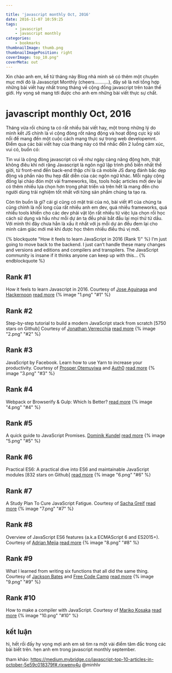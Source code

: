 ```yaml
---

title: 'javascript monthly Oct, 2016'
date: 2016-11-07 10:59:25
tags: 
	- javascript
	- javascript monthly
categories:
	- bookmarks
thumbnailImage: thumb.png	
thumbnailImagePosition: right
coverImage: top_10.png"
coverMeta: out
---
```

Xin chào anh em, kể từ tháng này Blog nhà mình sẽ có thêm một chuyên mục mới đó là Javascript Monthly (cheers...........), đây sẽ là nơi tổng hợp những bài viết hay nhất trong tháng về cộng đồng javascript trên toàn thế giới. Hy vọng sẽ mang tới được cho anh em những bài viết thực sự chất.
<!--more-->
# javascript monthly Oct, 2016

Tháng vừa rồi chúng ta có rất nhiều bài viết hay, một trong những lý do mình kết JS chính là vì cộng đòng rốt năng động và hoạt động cực kỳ sôi nổi để mang đến một cuộc cách mạng thực sự trong web developemnt. Điểm qua các bài viết hay của tháng này có thể nhắc đển 2 luồng cảm xúc, vui có, buồn có:

Tin vui là cộng đòng javascript có vể như ngày càng năng động hơn, thật không điêu khi nới răng Javascript là ngôn ngữ lập trình phổ biến nhất thế giời, từ front-end đến back-end thập chí là cả mobile JS đang đánh bắc dẹp đông và phần nào thu hẹp đất diễn của các ngôn ngữ khác. Mỗi ngày cộng đồng lại chào đón một vài frameworks, libs, tools hoặc articles mới dev lại có thêm nhiều lựa chọn hơn trong phát triển và trên hết là mang đến cho người dùng trải nghiệm tốt nhất với từng sản phẩm chúng ta tạo ra.

Còn tin buồn là gì? cái gì cũng có mặt trái của nó, bài viết #1 của chúng ta cũng chính là nỗi long của rất nhiều anh em dev, quá nhiều frameworks, quá nhiều tools khiến cho các dev phải vật lộn rất nhiều từ việc lựa chọn rồi học cách sử dụng và hầu như mỗi dự án ta đều phải bắt đầu lại mọi thứ từ dầu. Với mình thì đây chưa hẳn là xấu ít nhất với js mỗi dự án đều đem lại cho mình cảm giác mới mẻ khi được học thêm nhiều điều thú vị mới.

{% blockquote  "How it feels to learn JavaScript in 2016 (Rank 1)" %}
I’m just going to move back to the backend. I just can’t handle these many changes and versions and editions and compilers and transpilers. The JavaScript community is insane if it thinks anyone can keep up with this...
{% endblockquote %}

## Rank #1
How it feels to learn Javascript in 2016. Courtesy of [Jose Aguinaga](https://medium.com/u/4eb81b32b99a) and [Hackernoon](https://medium.com/u/4a8a924edf41)
[read more](https://hackernoon.com/how-it-feels-to-learn-javascript-in-2016-d3a717dd577f#.tzyr3yakf)
{% image "1.png" "#1" %}

## Rank #2
Step-by-step tutorial to build a modern JavaScript stack from scratch [5750 stars on Github] Courtesy of [Jonathan Verrecchia](https://medium.com/u/531775ae921b)
[read more](https://github.com/verekia/js-stack-from-scratch?utm_source=mybridge&utm_medium=blog&utm_campaign=read_more)
{% image "2.png" "#2" %}

## Rank #3
JavaScript by Facebook. Learn how to use Yarn to increase your productivity. Courtesy of [Prosper Otemuyiwa](https://medium.com/u/9e13edbcb55f) and [Auth0](https://medium.com/u/9ef9638b3092)
[read more](https://auth0.com/blog/five-things-you-can-do-with-yarn?utm_source=mybridge&utm_medium=blog&utm_campaign=read_more)
{% image "3.png" "#3" %}

## Rank #4
Webpack or Browserify & Gulp: Which Is Better?
[read more](https://auth0.com/blog/five-things-you-can-do-with-yarn?utm_source=mybridge&utm_medium=blog&utm_campaign=read_more)
{% image "4.png" "#4" %}

## Rank #5 
A quick guide to JavaScript Promises. [Dominik Kundel](https://medium.com/u/fca129c29b73)
[read more](https://www.twilio.com/blog/2016/10/guide-to-javascript-promises.html?utm_source=mybridge&utm_medium=blog&utm_campaign=read_more)
{% image "5.png" "#5" %}

## Rank #6
Practical ES6: A practical dive into ES6 and maintainable JavaScript modules [832 stars on Github]
[read more](https://github.com/mjavascript/practical-es6?utm_source=mybridge&utm_medium=blog&utm_campaign=read_more)
{% image "6.png" "#6" %}

## Rank #7
A Study Plan To Cure JavaScript Fatigue. Courtesy of [Sacha Greif](https://medium.com/u/156e844b0e31)
[read more](https://medium.com/@sachagreif/a-study-plan-to-cure-javascript-fatigue-8ad3a54f2eb1?utm_source=mybridge&utm_medium=blog&utm_campaign=read_more)
{% image "7.png" "#7" %}

## Rank #8
Overview of JavaScript ES6 features (a.k.a ECMAScript 6 and ES2015+). Courtesy of [Adrian Mejia](https://medium.com/u/e86755444968)
[read more](http://adrianmejia.com/blog/2016/10/19/Overview-of-JavaScript-ES6-features-a-k-a-ECMAScript-6-and-ES2015?utm_source=mybridge&utm_medium=blog&utm_campaign=read_more)
{% image "8.png" "#8" %}

## Rank #9
What I learned from writing six functions that all did the same thing. Courtesy of [Jackson Bates](https://medium.com/u/8f91301d8667) and [Free Code Camp](https://medium.com/u/8b318225c16a)
[read more](https://medium.freecodecamp.com/what-i-learned-from-writing-six-functions-that-all-did-the-same-thing-b38fd48f0d55?utm_source=mybridge&utm_medium=blog&utm_campaign=read_more)
{% image "9.png" "#9" %}

## Rank #10 
How to make a compiler with JavaScript. Courtesy of [Mariko Kosaka](https://medium.com/u/12579b0cb1b5)
[read more](https://medium.com/@kosamari/how-to-be-a-compiler-make-a-compiler-with-javascript-4a8a13d473b4?utm_source=mybridge&utm_medium=blog&utm_campaign=read_more)
{% image "10.png" "#10" %}

## kết luận
hì, hết rồi đấy hy vọng mợi anh em sẽ tìm ra một vài điểm tâm đắc trong các bài biết trên. hẹn anh em trong javascript monthly september.

tham khảo: https://medium.mybridge.co/javascript-top-10-articles-in-october-5e59c018379f#.rjxweny4u
@minhlv
